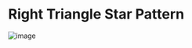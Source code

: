 # Right Triangle Star Pattern
![image](https://user-images.githubusercontent.com/75837613/135789397-a862a2f1-28b4-43d6-b4ef-fb6759fe742f.png)
